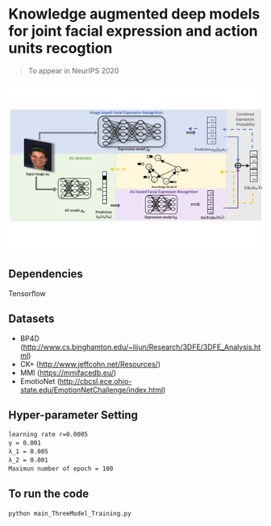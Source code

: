 # Knowledge augmented deep models for joint facial expression and action units recogtion
> To appear in NeurIPS 2020

![](Overview.png)

## Dependencies

Tensorflow


## Datasets
* BP4D (<http://www.cs.binghamton.edu/~lijun/Research/3DFE/3DFE_Analysis.html>)
* CK+ (http://www.jeffcohn.net/Resources/)
* MMI (https://mmifacedb.eu/)
* EmotioNet (http://cbcsl.ece.ohio-state.edu/EmotionNetChallenge/index.html)

## Hyper-parameter Setting
```sh
learning rate r=0.0005
γ = 0.001
λ_1 = 0.005
λ_2 = 0.001
Maximun number of epoch = 100
```

## To run the code
```sh
python main_ThreeModel_Training.py
```




